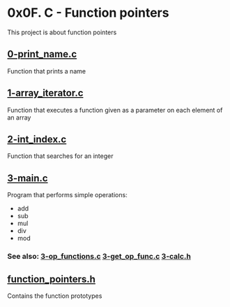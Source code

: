 # 0x0F. C - Function pointers

This project is about function pointers

## [0-print_name.c](./0-print_name.c)

Function that prints a name

## [1-array_iterator.c](./1-array_iterator.c)

Function that executes a function given as a parameter on each element of an array

## [2-int_index.c](./2-int_index.c)

Function that searches for an integer

## [3-main.c](./3-main.c)

Program that performs simple operations:

- add
- sub
- mul
- div
- mod

### See also: [3-op_functions.c](./3-op_functions.c) [3-get_op_func.c](./3-get_op_func.c) [3-calc.h](./3-calc.h)

## [function_pointers.h](./function_pointers.h)

Contains the function prototypes